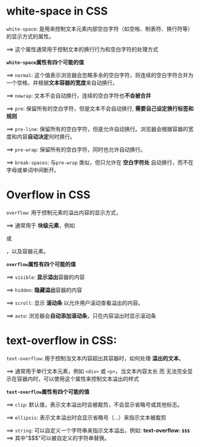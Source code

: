 # white-space in CSS
`white-space`: 是用来控制文本元素内部空白字符（如空格、制表符、换行符等）的显示方式的属性。

==> 这个属性通常用于控制文本的换行行为和空白字符的处理方式

**`white-space`属性有四个可能的值**

==> `normal`: 这个值表示浏览器会忽略多余的空白字符，将连续的空白字符合并为一个空格，并根据**文本容器的宽度**来自动换行。

==> `nowrap`: 文本不会自动换行，连续的空白字符也**不会被合并**

==> `pre`: 保留所有的空白字符，但是文本不会自动换行, **需要自己设定换行标签和规则**

==> `pre-line`: 保留所有的空白字符，但是允许自动换行。浏览器会根据容器的宽度和内容**自动决定**何时换行。

==> `pre-wrap`: 保留所有的空白字符，同时也允许自动换行。

==> `break-spaces`: 与`pre-wrap` 类似，但只允许在 **空白字符处** 自动换行，而不在字母或单词中间断开。

# Overflow in CSS
`overflow`: 用于控制元素的溢出内容的显示方式，

==> 通常用于 **块级元素**，例如 **<div>** 或 **<p>**，以及容器元素。

**`overflow`属性有四个可能的值**

==> `visible`: **显示溢出**容器的内容

==> `hidden`: **隐藏溢出**容器的内容

==> `scroll`: 显示 **滚动条** 以允许用户滚动查看溢出的内容。

==> `auto`: 浏览器会**自动添加滚动条**，只在内容溢出时显示滚动条

# text-overflow in CSS:
`text-overflow`: 用于控制当文本内容超出其容器时，如何处理 **溢出的文本**。

==> 通常用于单行文本元素，例如 `<div>` 或 `<p>`，当文本内容太长 而 无法完全显示在容器内时，可以使用这个属性来控制文本溢出的样式

**`text-overflow`属性有四个可能的值**

==> `clip`: 默认值，表示文本溢出时会被裁剪，不会显示省略号或其他标志。

==> `ellipsis`: 表示文本溢出时会显示省略号（...）来指示文本被裁剪

==> `string`: 可以自定义一个字符串来指示文本溢出，例如: **text-overflow: `$$$`** ==> 其中"$$$"可以被自定义的字符串替换。
